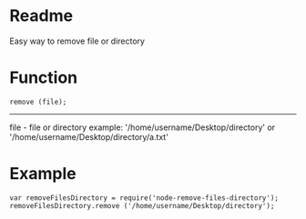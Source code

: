 # Readme
Easy way to remove file or directory

# Function

    remove (file);

---


file - file or directory example: '/home/username/Desktop/directory' or '/home/username/Desktop/directory/a.txt'


# Example

    var removeFilesDirectory = require('node-remove-files-directory');
    removeFilesDirectory.remove ('/home/username/Desktop/directory');
